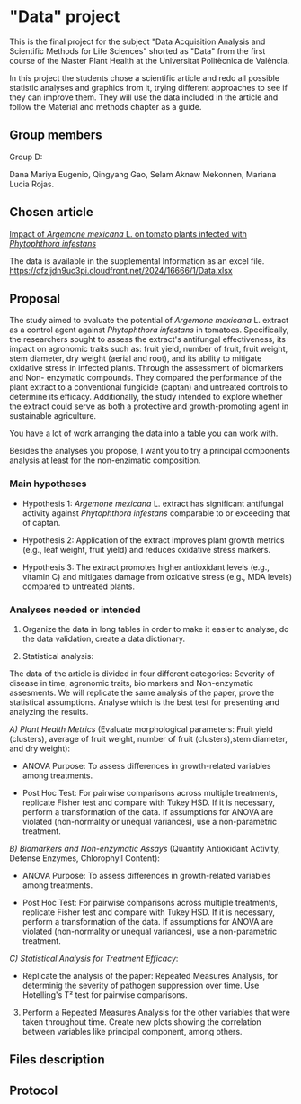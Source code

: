 # "Data" project

This is the final project for the subject "Data Acquisition Analysis and Scientific Methods for Life Sciences" shorted as "Data" from the first course of the Master Plant Health at the Universitat Politècnica de València.

In this project the students chose a scientific article and redo all possible statistic analyses and graphics from it, trying different approaches to see if they can improve them. They will use the data included in the article and follow the Material and methods chapter as a guide.

## Group members

Group D: 

Dana Mariya Eugenio, Qingyang Gao, Selam Aknaw Mekonnen, Mariana Lucia Rojas.

## Chosen article

[Impact of *Argemone mexicana* L. on tomato plants infected with *Phytophthora infestans*](https://peerj.com/articles/16666/)

The data is available in the supplemental Information as an excel file. <https://dfzljdn9uc3pi.cloudfront.net/2024/16666/1/Data.xlsx>

## Proposal

The study aimed to evaluate the potential of *Argemone mexicana* L. extract as a control agent against *Phytophthora infestans* in tomatoes. Specifically, the researchers sought to assess the extract's antifungal effectiveness, its impact on agronomic traits such as: fruit yield, number of fruit, fruit weight, stem diameter, dry weight (aerial and root), and its ability to mitigate oxidative stress in infected plants. Through the assessment of biomarkers and Non- enzymatic compounds. They compared the performance of the plant extract to a conventional fungicide (captan) and untreated controls to determine its efficacy. Additionally, the study intended to explore whether the extract could serve as both a protective and growth-promoting agent in sustainable agriculture.

You have a lot of work arranging the data into a table you can work with. 

Besides the analyses you propose, I want you to try a principal components analysis at least for the non-enzimatic composition.

### Main hypotheses

-   Hypothesis 1: *Argemone mexicana* L. extract has significant antifungal activity against *Phytophthora infestans* comparable to or exceeding that of captan.

-   Hypothesis 2: Application of the extract improves plant growth metrics (e.g., leaf weight, fruit yield) and reduces oxidative stress markers.

-   Hypothesis 3: The extract promotes higher antioxidant levels (e.g., vitamin C) and mitigates damage from oxidative stress (e.g., MDA levels) compared to untreated plants.

### Analyses needed or intended

1.  Organize the data in long tables in order to make it easier to analyse, do the data validation, create a data dictionary.

2.  Statistical analysis:

The data of the article is divided in four different categories: Severity of disease in time, agronomic traits, bio markers and Non-enzymatic assesments. We will replicate the same analysis of the paper, prove the statistical assumptions. Analyse which is the best test for presenting and analyzing the results.

*A) Plant Health Metrics* (Evaluate morphological parameters: Fruit yield (clusters), average of fruit weight, number of fruit (clusters),stem diameter, and dry weight):

-   ANOVA Purpose: To assess differences in growth-related variables among treatments.

-   Post Hoc Test: For pairwise comparisons across multiple treatments, replicate Fisher test and compare with Tukey HSD. If it is necessary, perform a transformation of the data. If assumptions for ANOVA are violated (non-normality or unequal variances), use a non-parametric treatment.

*B) Biomarkers and Non-enzymatic Assays* (Quantify Antioxidant Activity, Defense Enzymes, Chlorophyll Content):

-   ANOVA Purpose: To assess differences in growth-related variables among treatments.

-   Post Hoc Test: For pairwise comparisons across multiple treatments, replicate Fisher test and compare with Tukey HSD. If it is necessary, perform a transformation of the data. If assumptions for ANOVA are violated (non-normality or unequal variances), use a non-parametric treatment.

*C) Statistical Analysis for Treatment Efficacy*:

-   Replicate the analysis of the paper: Repeated Measures Analysis, for determinig the severity of pathogen suppression over time. Use Hotelling's T² test for pairwise comparisons.

3.  Perform a Repeated Measures Analysis for the other variables that were taken throughout time. Create new plots showing the correlation between variables like principal component, among others.

## Files description

## Protocol
